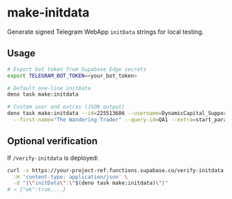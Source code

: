 # make-initdata

Generate signed Telegram WebApp `initData` strings for local testing.

## Usage

```bash
# Export bot token from Supabase Edge secrets
export TELEGRAM_BOT_TOKEN=<your_bot_token>

# Default one-line initData
deno task make:initdata

# Custom user and extras (JSON output)
deno task make:initdata --id=225513686 --username=DynamicCapital_Support \
  --first-name="The Wandering Trader" --query-id=QA1 --extra=start_param=ref_abc --json
```

## Optional verification

If `/verify-initdata` is deployed:

```bash
curl -s https://your-project-ref.functions.supabase.co/verify-initdata \
  -H 'content-type: application/json' \
  -d "{\"initData\":\"$(deno task make:initdata)\"}"
# → {"ok":true,...}
```
